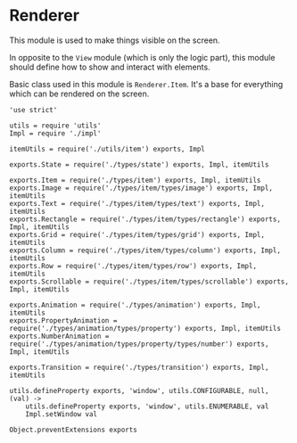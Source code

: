 Renderer
========

This module is used to make things visible on the screen.

In opposite to the `View` module (which is only the logic part),
this module should define how to show and interact with elements.

Basic class used in this module is `Renderer.Item`.
It's a base for everything which can be rendered on the screen.

	'use strict'

	utils = require 'utils'
	Impl = require './impl'

	itemUtils = require('./utils/item') exports, Impl

	exports.State = require('./types/state') exports, Impl, itemUtils

	exports.Item = require('./types/item') exports, Impl, itemUtils
	exports.Image = require('./types/item/types/image') exports, Impl, itemUtils
	exports.Text = require('./types/item/types/text') exports, Impl, itemUtils
	exports.Rectangle = require('./types/item/types/rectangle') exports, Impl, itemUtils
	exports.Grid = require('./types/item/types/grid') exports, Impl, itemUtils
	exports.Column = require('./types/item/types/column') exports, Impl, itemUtils
	exports.Row = require('./types/item/types/row') exports, Impl, itemUtils
	exports.Scrollable = require('./types/item/types/scrollable') exports, Impl, itemUtils

	exports.Animation = require('./types/animation') exports, Impl, itemUtils
	exports.PropertyAnimation = require('./types/animation/types/property') exports, Impl, itemUtils
	exports.NumberAnimation = require('./types/animation/types/property/types/number') exports, Impl, itemUtils

	exports.Transition = require('./types/transition') exports, Impl, itemUtils

	utils.defineProperty exports, 'window', utils.CONFIGURABLE, null, (val) ->
		utils.defineProperty exports, 'window', utils.ENUMERABLE, val
		Impl.setWindow val

	Object.preventExtensions exports